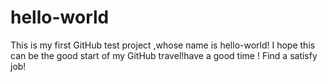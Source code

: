 # hello-world
This is my first GitHub test project ,whose name is hello-world!
I hope this can be the good start of my GitHub travel!have a good time ! Find a satisfy job!
